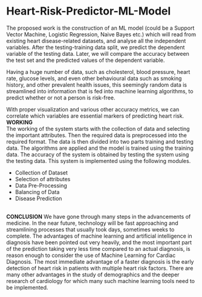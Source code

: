 # Heart-Risk-Predictor-ML-Model

The proposed work is the construction of an ML model (could be a Support Vector Machine, Logistic Regression, Naive Bayes etc.) which will read from existing heart disease-related datasets, and analyse all the independent variables.  After the testing-training data split, we predict the dependent variable of the testing data.  Later, we will compare the accuracy between the test set and the predicted values of the dependent variable.

Having a huge number of data, such as cholesterol, blood pressure, heart rate, glucose levels, and even other behavioural data such as smoking history, and other prevalent health issues, this seemingly random data is streamlined into information that is fed into machine learning algorithms, to predict whether or not a person is risk-free.

 With proper visualization and various other accuracy metrics, we can correlate which variables are essential markers of predicting heart risk.</br> 
 <b>WORKING</b></br>
 The working of the system starts with the collection of data and selecting the important attributes. 
Then the required data is preprocessed into the required format. The data is then divided into two parts training and testing data.
 The algorithms are applied and the model is trained using the training data. 
The accuracy of the system is obtained by testing the system using the testing data. This system is implemented using the following modules.
<ul>
 <li> Collection of Dataset</li> 
 <li>Selection of attributes </li>
 <li>Data Pre-Processing </li>
 <li>Balancing of Data </li>
 <li>Disease Prediction</li>
 </ul>
 </br>
 <b>CONCLUSION</B>
 We have gone through many steps in the advancements of medicine. In the near future, technology will be fast approaching and streamlining processes that usually took days, sometimes weeks to complete. The advantages of machine learning and artificial intelligence in diagnosis have been pointed out very heavily, and the most important part of the prediction taking very less time compared to an actual diagnosis, is reason enough to consider the use of Machine Learning for Cardiac Diagnosis.
The most immediate advantage of a faster diagnosis is the early detection of heart risk in patients with multiple heart risk factors. There are many other advantages in the study of demographics and the deeper research of cardiology for which many such machine learning tools need to be implemented.
 

